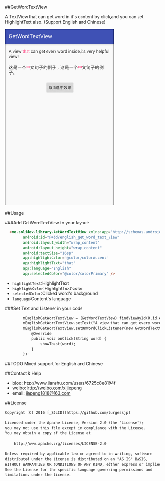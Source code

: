 ##GetWordTextView

A TextView that can get word in it's content by click,and you can set HighlightText also.
(Support English and Chinese)

![](capture/capture.gif)

##Usage

###Add GetWordTextView to your layout:
```html
  <me.solidev.library.GetWordTextView xmlns:app="http://schemas.android.com/apk/res-auto"
        android:id="@+id/english_get_word_text_view"
        android:layout_width="wrap_content"
        android:layout_height="wrap_content"
        android:textSize="16sp"
        app:highlightColor="@color/colorAccent"
        app:highlightText="that"
        app:language="English"
        app:selectedColor="@color/colorPrimary" />
```
- <code>highlightText</code>:HighlightText
- <code>highlightColor</code>:HighlightText'color
- <code>selectedColor</code>:Clicked word's background
- <code>language</code>:Content's language

###Set Text and Listener in your code
```html
        mEnglishGetWordTextView = (GetWordTextView) findViewById(R.id.english_get_word_text_view);
        mEnglishGetWordTextView.setText("A view that can get every word inside,it's very helpful view!");
        mEnglishGetWordTextView.setOnWordClickListener(new GetWordTextView.OnWordClickListener() {
            @Override
            public void onClick(String word) {
                showToast(word);
            }
        });
```


##TODO
Mixed support for English and Chinese


##Contact & Help

- blog: http://www.jianshu.com/users/6725c8e8194f
- weibo: http://weibo.com/xljiepeng
- email: jiapeng1818@163.com


##License
```html
Copyright (C) 2016 [_SOLID](https://github.com/burgessjp)

Licensed under the Apache License, Version 2.0 (the "License");
you may not use this file except in compliance with the License.
You may obtain a copy of the License at

    http://www.apache.org/licenses/LICENSE-2.0

Unless required by applicable law or agreed to in writing, software
distributed under the License is distributed on an "AS IS" BASIS,
WITHOUT WARRANTIES OR CONDITIONS OF ANY KIND, either express or implied.
See the License for the specific language governing permissions and
limitations under the License.
```
